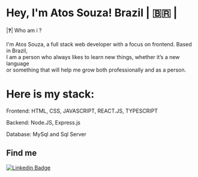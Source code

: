 # Hey, I'm Atos Souza!  Brazil  | 🇧🇷 |

|❓| Who am i ? 

I'm Atos Souza, a full stack web developer with a focus on frontend. Based in Brazil, <br/> I am a person who always likes to learn new things, whether it’s a new language <br/> or something that will help me grow both professionally and as a person.

# Here is my stack: 

Frontend: HTML, CSS, JAVASCRIPT, REACT.JS, TYPESCRIPT

Backend: Node.JS, Express.js

Database: MySql and Sql Server


## Find me

[![Linkedin Badge](https://img.shields.io/badge/-Atos%20Souza-6633cc?style=flat-square&logo=Linkedin&logoColor=white&link=https://www.linkedin.com/in/atossouza/)](https://www.linkedin.com/in/atossouza/) 
